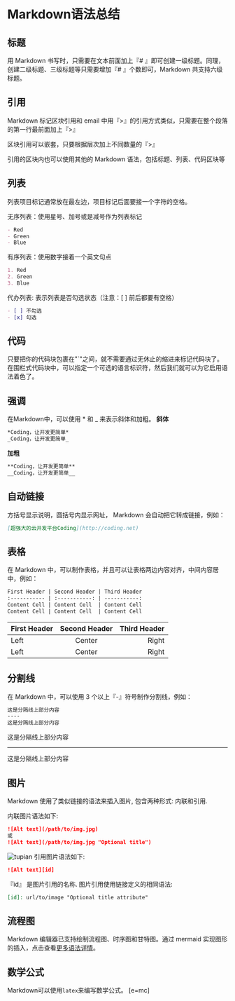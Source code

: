 # Markdown语法总结

## 标题

用 Markdown 书写时，只需要在文本前面加上『# 』即可创建一级标题。同理，创建二级标题、三级标题等只需要增加『# 』个数即可，Markdown 共支持六级标题。

## 引用

Markdown 标记区块引用和 email 中用『>』的引用方式类似，只需要在整个段落的第一行最前面加上『>』

区块引用可以嵌套，只要根据层次加上不同数量的『>』

引用的区块内也可以使用其他的 Markdown 语法，包括标题、列表、代码区块等

## 列表

列表项目标记通常放在最左边，项目标记后面要接一个字符的空格。

无序列表：使用星号、加号或是减号作为列表标记
```markdown
- Red
- Green
- Blue
```
有序列表：使用数字接着一个英文句点
```markdown
1. Red
2. Green
3. Blue
```
代办列表: 表示列表是否勾选状态（注意：[ ] 前后都要有空格）
```markdown
- [ ] 不勾选
- [x] 勾选
```

## 代码

只要把你的代码块包裹在"`"之间，就不需要通过无休止的缩进来标记代码块了。 在围栏式代码块中，可以指定一个可选的语言标识符，然后我们就可以为它启用语法着色了。

## 强调
在Markdown中，可以使用 * 和 _ 来表示斜体和加粗。
**斜体**
```markdown
*Coding，让开发更简单*
_Coding，让开发更简单_
```
__加粗__
```markdown
**Coding，让开发更简单**
__Coding，让开发更简单__
```

## 自动链接
方括号显示说明，圆括号内显示网址， Markdown 会自动把它转成链接，例如：
```markdown
[超强大的云开发平台Coding](http://coding.net)
```

## 表格

在 Markdown 中，可以制作表格，并且可以让表格两边内容对齐，中间内容居中，例如：
```markdown
First Header | Second Header | Third Header
:----------- | :-----------: | -----------:
Content Cell | Content Cell  | Content Cell
Content Cell | Content Cell  | Content Cell
```
First Header | Second Header | Third Header
:----------- | :-----------: | -----------:
Left         | Center        | Right
Left         | Center        | Right

## 分割线

在 Markdown 中，可以使用 3 个以上『-』符号制作分割线，例如：
```markdown
这是分隔线上部分内容
----
这是分隔线上部分内容
```

这是分隔线上部分内容

---
这是分隔线上部分内容

## 图片

Markdown 使用了类似链接的语法来插入图片, 包含两种形式: 内联和引用.

内联图片语法如下:
```markdown
![Alt text](/path/to/img.jpg)
或
![Alt text](/path/to/img.jpg "Optional title")
```
![tupian](F:/Script/blhx.png)
引用图片语法如下:
```markdown
![Alt text][id]
```
『id』 是图片引用的名称. 图片引用使用链接定义的相同语法:
```markdown
[id]: url/to/image "Optional title attribute"
```

## 流程图

Markdown 编辑器已支持绘制流程图、时序图和甘特图。通过 mermaid 实现图形的插入，点击查看[更多语法详情](https://mermaidjs.github.io/)。

## 数学公式
Markdown可以使用`latex`来编写数学公式。
\[e=mc\]



